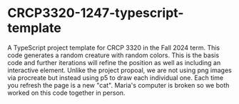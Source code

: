 # CRCP3320-1247-typescript-template
A TypeScript project template for CRCP 3320 in the Fall 2024 term. This code generates a random creature with random colors. This is the basis code and further iterations will refine the position as well as including an interactive element. Unlike the project propoal, we are not using png images via procreate but instead using p5 to draw each individual one. Each time you refresh the page is a new "cat". Maria's computer is broken so we both worked on this code together in person.
